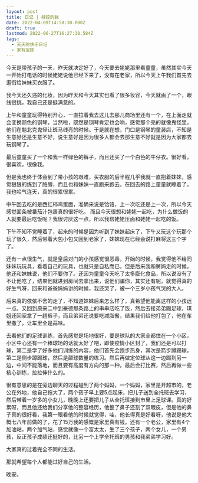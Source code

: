 ```yaml
---
layout: post
title: 日记 | 妹控的我
date: 2022-04-09T14:58:30.000Z
draft: true
lastmod: 2022-06-27T16:27:38.584Z
tags:
  - 天天的快乐日记
  - 家有宝妹
---
```

今天是带孩子的一天，昨天就决定好了，今天要去姥姥那里看童童，虽然其实今天一开始打电话的时候姥姥说他已经下来了，没有在老家，所以今天上午我们首先去逛街给妹妹买衣服了。

我今天还久违的化妆，因为昨天和今天其实也看了很多妆容，今天就画了一个，眼线很挑，我自己还是挺满意的。

上午和童童玩得特别开心，一直拉着我去这儿去那儿商场里还有一个，在上面走就会变换颜色的钢琴，当然啦，既然是钢琴肯定也会响，感觉那个亮的就像鬼怪里，他们在魁北克鬼怪让斑马线亮的时候。于是就在想，门口是钢琴的童装店，不知是生意好还是生意不好，说生意好是因为很多人都会去那生意不好就是因为大家都去玩钢琴了。

最后童童买了一个和我一样绿色的裤子，而且还买了一个白色的牛仔衣。很好看，很喜欢，很像我。

但是我也终于体会到了带小孩的艰难，买衣服的后半程几乎我就一直抱着妹妹，感觉狠狠的练到了胳膊，而且也和妹妹一直跑来跑去。在回去的路上童童就睡着了，我也哈气连天，真的很累很累。

中午回去吃的是西红柿鸡蛋面，准确来说是饸饹，上一次吃还是上一次，所以今天感觉面条被番茄汁包裹真的很好吃。
而且今天很想和姥姥一起吃，为什么做饭的人就要最后吃饭呢？我很讨厌这一点，所以我帮姥姥压面和姥姥一起吃的饭。

下午不知不觉睡着了，起来的时候是因为听到了妹妹起床了，下午又玩这个玩那个玩了很久，然后带着大包小包又回到老家了，妹妹现在已经会说打麻将这三个字了。

还有一点很生气，就是皇后对门的小孩感觉很恶毒，开始的时候，我觉得他不给同妹妹玩玩具，看着自己的玩具，也就只是自私而已，但是后来我和舅妈走的时候，他还和妹妹说，他们不要你了。还因为童童今天吃了太多膨化食品，所以说没有了不让他吃了，结果他就进到房间去拿出来，说他们骗你，其实还有呢。就觉得真的好生气呀，回来和爸爸妈妈讲的时候，我还哭了，被一个三岁小孩气哭的大人。

后来真的依依不舍的走了，不知道妹妹后来怎么样了，真希望他能离这样的小孩远一点。又回到原来二中到豪德那条路上的串串店吃了饭，然后去接弟弟踢足球，琪姐还回家拿了一趟裤子，而且弟弟还说要吃减脂餐，结果我们给他打包了，他在车里撒了，让车里全是蒜味。

去看他们的足球训练，首先感觉是场地很好，要是球队的大家全都住在一个小区，小区中心还有一个棒球场的话就太好了吧，即使疫情小区封了，我们还是可以打球，第二是学了好多他们训练的内容，他们首先会跑步热身，其次是箭步蹲踢球，第二是侧步蹲踢球，然后是颠球数量的练习。然后再做定位球从这一边踢到另一边，中间不能落地，而且要有高度有方向的那一种，最后会打比赛，然后再做一些核心训练，拉拉伸什么的。

很有意思的是在旁边聊天的过程碰到了两个妈妈，一个妈妈，家里是开超市的，老公在外地，他自己拖大了，两个孩子早上要5点起床，把儿子送到全托班去学习，然后带着一岁多的小女儿，晚晚上还要把儿子从全托班接到市里上足球课。真的好累呀，而且他还给我们分享他的整容经历，他整了鼻子还割了双眼皮，但是他的鼻子真的很好看，我第一眼看他的时候就觉得，哇，他长得真是好看呀，他说是他大概七八年前做的了，花了15万我的感慨是家里真有钱。还有一个老公，家里有4个加油站，两个加气站，感觉就像一个富太太，生了三个孩子，两个女儿，一个男孩，反正孩子成绩还挺好的，比另一个上学全托班的男孩和我弟弟学习好。

大家真的过着完全不同的生活。

那就希望每个人都能过好自己的生活。

晚安。
